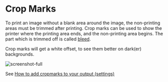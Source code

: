 # Crop Marks

To print an image without a blank area around the image, the non-printing areas must be trimmed after printing. Crop marks can be used to show the printer where the printing area ends, and the non-printing area begins. The part which is trimmed off is called [bleed](/GraFx-Studio/concepts/bleed/).

Crop marks will get a white offset, to see them better on dark(er) backgrounds.

![screenshot-full](cm02.png)

See [How to add cropmarks to your output (settings)](/GraFx-Studio/guides/output/settings/#crop-marks)
